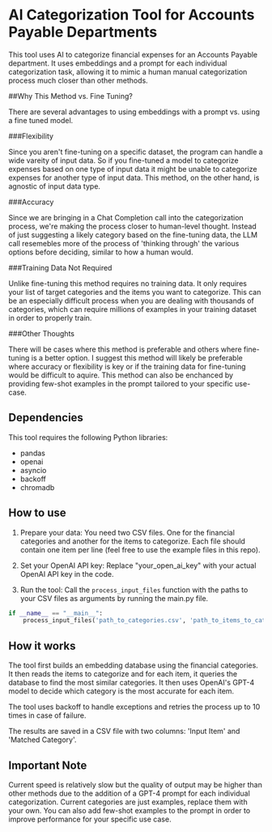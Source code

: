 # AI Categorization Tool for Accounts Payable Departments

This tool uses AI to categorize financial expenses for an Accounts Payable department. It uses embeddings and a prompt for each individual categorization task, allowing it to mimic a human manual categorization process much closer than other methods.

##Why This Method vs. Fine Tuning?

There are several advantages to using embeddings with a prompt vs. using a fine tuned model.

###Flexibility

Since you aren't fine-tuning on a specific dataset, the program can handle a wide vareity of input data. So if you fine-tuned a model to categorize expenses based on one type of input data it might be unable to categorize expenses for another type of input data. This method, on the other hand, is agnostic of input data type.

###Accuracy

Since we are bringing in a Chat Completion call into the categorization process, we're making the process closer to human-level thought. Instead of just suggesting a likely category based on the fine-tuning data, the LLM call resemebles more of the process of 'thinking through' the various options before deciding, similar to how a human would.

###Training Data Not Required

Unlike fine-tuning this method requires no training data. It only requires your list of target categories and the items you want to categorize. This can be an especially difficult process when you are dealing with thousands of categories, which can require millions of examples in your training dataset in order to properly train.

###Other Thoughts

There will be cases where this method is preferable and others where fine-tuning is a better option. I suggest this method will likely be preferable where accuracy or flexibility is key or if the training data for fine-tuning would be difficult to aquire. This method can also be enchanced by providing few-shot examples in the prompt tailored to your specific use-case.


## Dependencies

This tool requires the following Python libraries:

- pandas
- openai
- asyncio
- backoff
- chromadb

## How to use

1. Prepare your data: You need two CSV files. One for the financial categories and another for the items to categorize. Each file should contain one item per line (feel free to use the example files in this repo).

2. Set your OpenAI API key: Replace "your_open_ai_key" with your actual OpenAI API key in the code.

3. Run the tool: Call the `process_input_files` function with the paths to your CSV files as arguments by running the main.py file.

```python
if __name__ == "__main__":
    process_input_files('path_to_categories.csv', 'path_to_items_to_categorize.csv')
```

## How it works

The tool first builds an embedding database using the financial categories. It then reads the items to categorize and for each item, it queries the database to find the most similar categories. It then uses OpenAI's GPT-4 model to decide which category is the most accurate for each item.

The tool uses backoff to handle exceptions and retries the process up to 10 times in case of failure.

The results are saved in a CSV file with two columns: 'Input Item' and 'Matched Category'.

## Important Note

Current speed is relatively slow but the quality of output may be higher than other methods due to the addition of a GPT-4 prompt for each individual categorization. Current categories are just examples, replace them with your own. You can also add few-shot examples to the prompt in order to improve performance for your specific use case.
